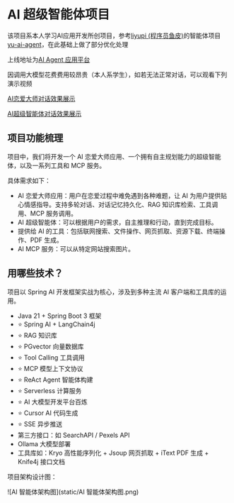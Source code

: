# AI 超级智能体项目

该项目系本人学习AI应用开发所创项目，参考<a href="https://github.com/liyupi" target="_blank">liyupi (程序员鱼皮)</a>的智能体项目<a href="https://github.com/liyupi/yu-ai-agent" target="_blank">yu-ai-agent</a>，在此基础上做了部分优化处理

上线地址为<a href="http://sigma429.online/" target="_blank">AI Agent 应用平台</a>

因调用大模型花费费用较昂贵（本人系学生），如若无法正常对话，可以观看下列演示视频

<a href="https://www.bilibili.com/video/BV12BbKzQEuz/?vd_source=c96a3b535582d17a0b479355f0317d27" target="_blank">AI恋爱大师对话效果展示</a>

<a href="https://www.bilibili.com/video/BV14BbKzXEvx/?vd_source=c96a3b535582d17a0b479355f0317d27" target="_blank">AI超级智能体对话效果展示</a>

## 项目功能梳理

项目中，我们将开发一个 AI 恋爱大师应用、一个拥有自主规划能力的超级智能体，以及一系列工具和 MCP 服务。

具体需求如下：

- AI 恋爱大师应用：用户在恋爱过程中难免遇到各种难题，让 AI 为用户提供贴心情感指导。支持多轮对话、对话记忆持久化、RAG 知识库检索、工具调用、MCP 服务调用。
- AI 超级智能体：可以根据用户的需求，自主推理和行动，直到完成目标。
- 提供给 AI 的工具：包括联网搜索、文件操作、网页抓取、资源下载、终端操作、PDF 生成。
- AI MCP 服务：可以从特定网站搜索图片。


## 用哪些技术？

项目以 Spring AI 开发框架实战为核心，涉及到多种主流 AI 客户端和工具库的运用。

- Java 21 + Spring Boot 3 框架
- ⭐️ Spring AI + LangChain4j
- ⭐️ RAG 知识库
- ⭐️ PGvector 向量数据库
- ⭐ Tool Calling 工具调用 
- ⭐️ MCP 模型上下文协议
- ⭐️ ReAct Agent 智能体构建
- ⭐️ Serverless 计算服务
- ⭐️ AI 大模型开发平台百炼
- ⭐️ Cursor AI 代码生成
- ⭐️ SSE 异步推送
- 第三方接口：如 SearchAPI / Pexels API
- Ollama 大模型部署
- 工具库如：Kryo 高性能序列化 + Jsoup 网页抓取 + iText PDF 生成 + Knife4j 接口文档

项目架构设计图：

![AI 智能体架构图](static/AI 智能体架构图.png)



